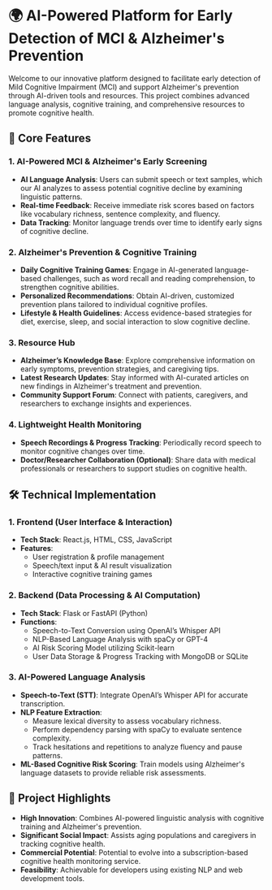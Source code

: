 # 🌍 AI-Powered Platform for Early Detection of MCI & Alzheimer's Prevention

Welcome to our innovative platform designed to facilitate early detection of Mild Cognitive Impairment (MCI) and support Alzheimer's prevention through AI-driven tools and resources. This project combines advanced language analysis, cognitive training, and comprehensive resources to promote cognitive health.

## 🧠 Core Features

### 1. AI-Powered MCI & Alzheimer's Early Screening

- **AI Language Analysis**: Users can submit speech or text samples, which our AI analyzes to assess potential cognitive decline by examining linguistic patterns.
- **Real-time Feedback**: Receive immediate risk scores based on factors like vocabulary richness, sentence complexity, and fluency.
- **Data Tracking**: Monitor language trends over time to identify early signs of cognitive decline.

### 2. Alzheimer's Prevention & Cognitive Training

- **Daily Cognitive Training Games**: Engage in AI-generated language-based challenges, such as word recall and reading comprehension, to strengthen cognitive abilities.
- **Personalized Recommendations**: Obtain AI-driven, customized prevention plans tailored to individual cognitive profiles.
- **Lifestyle & Health Guidelines**: Access evidence-based strategies for diet, exercise, sleep, and social interaction to slow cognitive decline.

### 3. Resource Hub

- **Alzheimer’s Knowledge Base**: Explore comprehensive information on early symptoms, prevention strategies, and caregiving tips.
- **Latest Research Updates**: Stay informed with AI-curated articles on new findings in Alzheimer's treatment and prevention.
- **Community Support Forum**: Connect with patients, caregivers, and researchers to exchange insights and experiences.

### 4. Lightweight Health Monitoring

- **Speech Recordings & Progress Tracking**: Periodically record speech to monitor cognitive changes over time.
- **Doctor/Researcher Collaboration (Optional)**: Share data with medical professionals or researchers to support studies on cognitive health.

## 🛠 Technical Implementation

### 1. Frontend (User Interface & Interaction)

- **Tech Stack**: React.js, HTML, CSS, JavaScript
- **Features**:
  - User registration & profile management
  - Speech/text input & AI result visualization
  - Interactive cognitive training games

### 2. Backend (Data Processing & AI Computation)

- **Tech Stack**: Flask or FastAPI (Python)
- **Functions**:
  - Speech-to-Text Conversion using OpenAI’s Whisper API
  - NLP-Based Language Analysis with spaCy or GPT-4
  - AI Risk Scoring Model utilizing Scikit-learn
  - User Data Storage & Progress Tracking with MongoDB or SQLite

### 3. AI-Powered Language Analysis

- **Speech-to-Text (STT)**: Integrate OpenAI’s Whisper API for accurate transcription.
- **NLP Feature Extraction**:
  - Measure lexical diversity to assess vocabulary richness.
  - Perform dependency parsing with spaCy to evaluate sentence complexity.
  - Track hesitations and repetitions to analyze fluency and pause patterns.
- **ML-Based Cognitive Risk Scoring**: Train models using Alzheimer's language datasets to provide reliable risk assessments.

## 🎯 Project Highlights

- **High Innovation**: Combines AI-powered linguistic analysis with cognitive training and Alzheimer's prevention.
- **Significant Social Impact**: Assists aging populations and caregivers in tracking cognitive health.
- **Commercial Potential**: Potential to evolve into a subscription-based cognitive health monitoring service.
- **Feasibility**: Achievable for developers using existing NLP and web development tools.